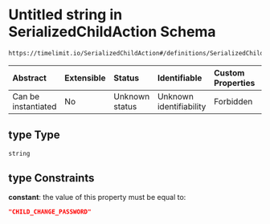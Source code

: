 # Untitled string in SerializedChildAction Schema

```txt
https://timelimit.io/SerializedChildAction#/definitions/SerializedChildChangePasswordAction/properties/type
```



| Abstract            | Extensible | Status         | Identifiable            | Custom Properties | Additional Properties | Access Restrictions | Defined In                                                                                      |
| :------------------ | :--------- | :------------- | :---------------------- | :---------------- | :-------------------- | :------------------ | :---------------------------------------------------------------------------------------------- |
| Can be instantiated | No         | Unknown status | Unknown identifiability | Forbidden         | Allowed               | none                | [SerializedChildAction.schema.json\*](SerializedChildAction.schema.json "open original schema") |

## type Type

`string`

## type Constraints

**constant**: the value of this property must be equal to:

```json
"CHILD_CHANGE_PASSWORD"
```
